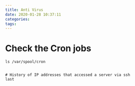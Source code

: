 ```yaml
---
title: Anti Virus
date: 2020-01-28 10:37:11
categories:
tags:
---
```

# Check the Cron jobs
```
ls /var/spool/cron

```

<!--more-->

```

# History of IP addresses that accessed a server via ssh
last


```

#